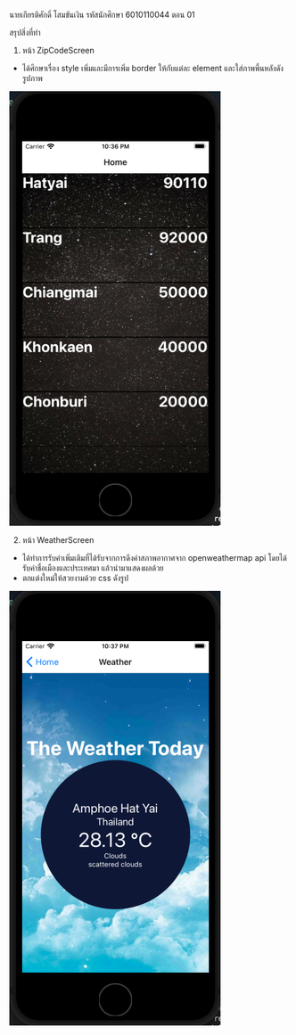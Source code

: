 นายเกียรติศักดิ์ โสมขันเงิน รหัสนักศึกษา 6010110044 ตอน 01

สรุปสิ่งที่ทำ 
1. หน้า ZipCodeScreen 
- ได้ศึกษาเรื่อง style เพิ่มและมีการเพิ่ม border ให้กับแต่ละ element และใส่ภาพพึ้นหลังดังรูปภาพ

![ZipCodeScreen](/ZipcodeScreen-snapshort.png)

2. หน้า WeatherScreen 
- ได้ทำการรับค่าเพิ่มเติมที่ได้รับจากการดึงค่าสภาพอากาศจาก openweathermap api โดยได้รับค่าชื่อเมืองและประเทศมา
แล้วนำมาแสดงผลด้วย
- ตกแต่งใหม่ให้สวยงามด้วย css ดังรูป

![WeatherScreen](/WeatherScreen-snapshort.png)

